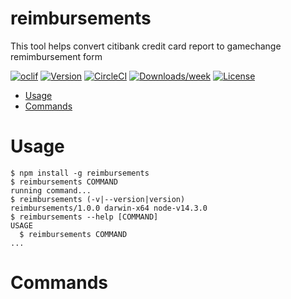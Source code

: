 reimbursements
==============

This tool helps convert citibank credit card report to gamechange remimbursement form

[![oclif](https://img.shields.io/badge/cli-oclif-brightgreen.svg)](https://oclif.io)
[![Version](https://img.shields.io/npm/v/reimbursements.svg)](https://npmjs.org/package/reimbursements)
[![CircleCI](https://circleci.com/gh/adhityan/gc-reimbursements/tree/master.svg?style=shield)](https://circleci.com/gh/adhityan/gc-reimbursements/tree/master)
[![Downloads/week](https://img.shields.io/npm/dw/reimbursements.svg)](https://npmjs.org/package/reimbursements)
[![License](https://img.shields.io/npm/l/reimbursements.svg)](https://github.com/adhityan/gc-reimbursements/blob/master/package.json)

<!-- toc -->
* [Usage](#usage)
* [Commands](#commands)
<!-- tocstop -->
# Usage
<!-- usage -->
```sh-session
$ npm install -g reimbursements
$ reimbursements COMMAND
running command...
$ reimbursements (-v|--version|version)
reimbursements/1.0.0 darwin-x64 node-v14.3.0
$ reimbursements --help [COMMAND]
USAGE
  $ reimbursements COMMAND
...
```
<!-- usagestop -->
# Commands
<!-- commands -->

<!-- commandsstop -->
